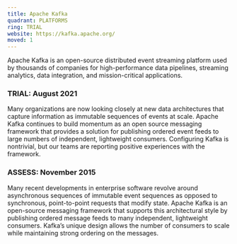 ```yaml
---
title: Apache Kafka
quadrant: PLATFORMS
ring: TRIAL
website: https://kafka.apache.org/
moved: 1
---
```


Apache Kafka is an open-source distributed event streaming platform used by thousands of companies for high-performance data pipelines, streaming analytics, data integration, and mission-critical applications.

### TRIAL: August 2021

Many organizations are now looking closely at new data architectures that capture information as immutable sequences of events at scale. Apache Kafka continues to build momentum as an open source messaging framework that provides a solution for publishing ordered event feeds to large numbers of independent, lightweight consumers. Configuring Kafka is nontrivial, but our teams are reporting positive experiences with the framework.

### ASSESS: November 2015

Many recent developments in enterprise software revolve around asynchronous sequences of immutable event sequences as opposed to synchronous, point-to-point requests that modify state. Apache Kafka is an open-source messaging framework that supports this architectural style by publishing ordered message feeds to many independent, lightweight consumers. Kafka’s unique design allows the number of consumers to scale while maintaining strong ordering on the messages.